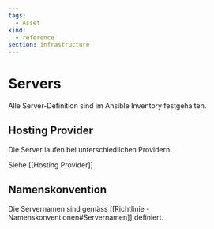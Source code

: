 ```yaml
---
tags:
  - Asset
kind:
  - reference
section: infrastructure
---
```


# Servers

Alle Server-Definition sind im Ansible Inventory festgehalten.

## Hosting Provider

Die Server laufen bei unterschiedlichen Providern.

Siehe [[Hosting Provider]]

## Namenskonvention

Die Servernamen sind gemäss [[Richtlinie - Namenskonventionen#Servernamen]] definiert.
